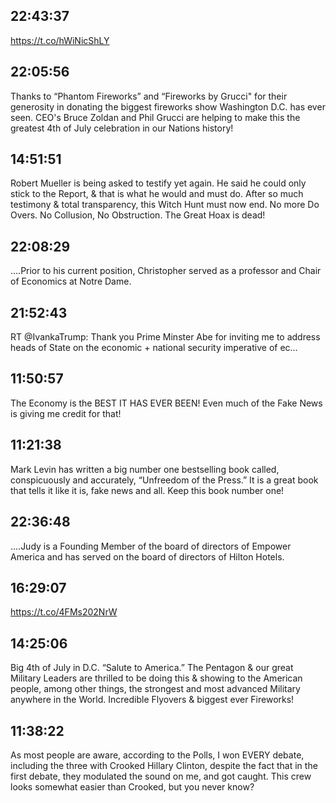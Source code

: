 ## 22:43:37
https://t.co/hWiNicShLY
## 22:05:56
Thanks to “Phantom Fireworks” and “Fireworks by Grucci" for their generosity in donating the biggest fireworks show Washington D.C. has ever seen. CEO's Bruce Zoldan and Phil Grucci are helping to make this the greatest 4th of July celebration in our Nations history!
## 14:51:51
Robert Mueller is being asked to testify yet again. He said he could only stick to the Report, &amp; that is what he would and must do. After so much testimony &amp; total transparency, this Witch Hunt must now end. No more Do Overs. No Collusion, No Obstruction. The Great Hoax is dead!
## 22:08:29
....Prior to his current position, Christopher served as a professor and Chair of Economics at Notre Dame.
## 21:52:43
RT @IvankaTrump: Thank you Prime Minster Abe for inviting me to address heads of State on the economic + national security imperative of ec…
## 11:50:57
The Economy is the BEST IT HAS EVER BEEN! Even much of the Fake News is giving me credit for that!
## 11:21:38
Mark Levin has written a big number one bestselling book called, conspicuously and accurately, “Unfreedom of the Press.” It is a great book that tells it like it is, fake news and all. Keep this book number one!
## 22:36:48
....Judy is a Founding Member of the board of directors of Empower America and has served on the board of directors of Hilton Hotels.
## 16:29:07
https://t.co/4FMs202NrW
## 14:25:06
Big 4th of July in D.C. “Salute to America.” The Pentagon &amp; our great Military Leaders are thrilled to be doing this &amp; showing to the American people, among other things, the strongest and most advanced Military anywhere in the World. Incredible Flyovers &amp; biggest ever Fireworks!
## 11:38:22
As most people are aware, according to the Polls, I won EVERY debate, including the three with Crooked Hillary Clinton, despite the fact that in the first debate, they modulated the sound on me, and got caught. This crew looks somewhat easier than Crooked, but you never know?
